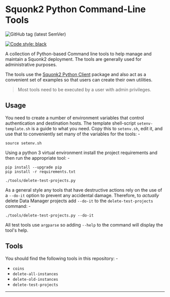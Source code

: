 # Squonk2 Python Command-Line Tools

![GitHub tag (latest SemVer)](https://img.shields.io/github/v/tag/informaticsmatters/squonk2-python-cl-tools)

[![Code style: black](https://img.shields.io/badge/code%20style-black-000000.svg)](https://github.com/psf/black)

A collection of Python-based Command line tools to help manage and maintain
a Squonk2 deployment. The tools are generally used for administrative purposes.

The tools use the [Squonk2 Python Client] package and also act as a convenient
set of examples so that users can create their own utilities.

>   Most tools need to be executed by a user with admin privileges.

## Usage
You need to create a number of environment variables that
control authentication and destination hosts. The template shell-script
`setenv-template.sh` is a guide to what you need. Copy this to `setenv.sh`,
edit it, and use that to conveniently set many of the variables for the tools: -

    source setenv.sh

Using a python 3 virtual environment install the project requirements
and then run the appropriate tool: -

    pip install --upgrade pip
    pip install -r requirements.txt

    ./tools/delete-test-projects.py

As a general style any tools that have destructive actions rely on the use of
a `--do-it` option to prevent any accidental damage. Therefore, to _actually_
delete Data Manager projects add `--do-it` to the `delete-test-projects`
command: -

    ./tools/delete-test-projects.py --do-it

All test tools use `argparse` so adding `--help` to the command will
display the tool's help.

## Tools
You should find the following tools in this repository: -

- `coins`
- `delete-all-instances`
- `delete-old-instances`
- `delete-test-projects`

---

[Squonk2 Python Client]: https://github.com/InformaticsMatters/squonk2-python-client
